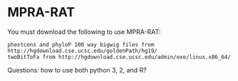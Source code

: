 # MPRA-RAT
You must download the following to use MPRA-RAT:

	phastcons and phyloP 100 way bigwig files from http://hgdownload.cse.ucsc.edu/goldenPath/hg19/
	twoBitToFa from http://hgdownload.cse.ucsc.edu/admin/exe/linux.x86_64/

Questions: how to use both python 3, 2, and R?
